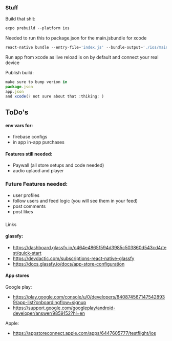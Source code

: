 ### Stuff

Build that shit:
```js
expo prebuild --platform ios
```
 Needed to run this to package.json for the main.jsbundle for xcode
 ```js
 react-native bundle --entry-file='index.js' --bundle-output='./ios/main.jsbundle' --dev=false --platform='ios' --assets-dest='./ios'
```

 Run app from xcode as live reload is on by default and connect your real device 

 Publish build:
 ```js
 make sure to bump verion in
 package.json
 app.json
 and xcode(? not sure about that :thiking: )
 ```


 ## ToDo's

 #### env vars for:
 - firebase configs
 - in app in-app purchases


#### Features still needed: 
- Paywall (all store setups and code needed)
- audio uplaod and player


### Future Features needed:

- user profiles
- follow users and feed logic (you will see them in your feed)
- post comments 
- post likes




###
 Links

#### glassfy:
- https://dashboard.glassfy.io/c464e4865f594d3985c503860d543cd4/test/quick-start
- https://devdactic.com/subscriptions-react-native-glassfy
- https://docs.glassfy.io/docs/app-store-configuration


#### App stores
Google play:
-  https://play.google.com/console/u/0/developers/8408745671475428939/app-list?onboardingflow=signup
- https://support.google.com/googleplay/android-developer/answer/9859152?hl=en


Apple: 
- https://appstoreconnect.apple.com/apps/6447605777/testflight/ios

